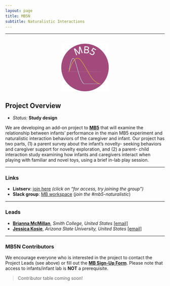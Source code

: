 ```yaml
---
layout: page
title: MB5N
subtitle: Naturalistic Interactions
---
```


***

<div class="container">
  <div class="row justify-content-around">
    <div class="col-lg-4" align="center">
      <br>
      <img src="/assets/img/MB5_logo.png" width="150">
    </div>
    <div class="col-lg-8" align="left">
      <h2>Project Overview</h2>
      <ul>
        <li><i>Status:</i> <b>Study design</b></li>
      </ul>
    </div>
  </div>
</div>


<p>We are developing an add-on project to <b><a href="{{site.baseurl}}/MB5">MB5</a></b> that will examine the relationship between infants’ performance in the main MB5 experiment and naturalistic interaction behaviors of the caregiver and infant. Our project has two parts, (1) a parent survey about the infant’s novelty- seeking behaviors and caregiver support for novelty exploration, and (2) a parent- child interaction study examining how infants and caregivers interact when playing with familiar and novel toys, using a brief in-lab play session. </p>



***
### Links
* **Listserv**: <a href="https://groups.google.com/a/manybabies.org/g/mb5-list" target="_blank">join here</a> *(click on “for access, try joining the group”)*
* **Slack group**: <a href="https://join.slack.com/t/manybabies/shared_invite/zt-1frvx4ulh-b7ge7X6DY8Yl4HgBW1xBXQ" target="_blank">MB workspace</a> (*join the #mb5-naturalistic*)


***
### Leads
* [**Brianna McMillan**](https://www.smith.edu/academics/faculty/brianna-mcmillan), *Smith College, United States* [[email]](mailto:bmcmillan@smith.edu)
* [**Jessica Kosie**](https://jkosie.github.io/), *Arizona State University, United States* [[email]](mailto:jkosie@asu.edu)


***
### MB5N Contributors

We encourage everyone who is interested in the project to contact the Project Leads (see above) or fill out the [**MB Sign-Up Form**]({{site.baseurl}}/get_involved/). Please note that access to infants/infant lab is **NOT** a prerequisite.

>Contributor table coming soon!

<!--
> NOTE: Default table ordering is by contributor's first name. You can filter, group, and/or sort entries by any field.

<iframe class="airtable-embed" src="" frameborder="0" onmousewheel="" width="100%" height="533" style="background: transparent; border: 1px solid #ccc;"></iframe>

> <a href="https://airtable.com/appRoqMKzcK3NsXt4/shrBx1vEakEkyeYbg" target="_blank"><b>UPDATE</b></a> your info, or request to be <a href="https://airtable.com/appRoqMKzcK3NsXt4/shrglw1TM1HxDfbYG" target="_blank"><b>ADDED</b></a>

-->

<!--
***
### Publication


***
### Funding

-->
